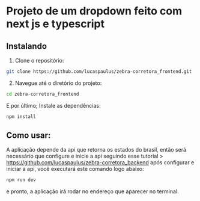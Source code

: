 # Projeto de um dropdown feito com next js e typescript

## Instalando

1. Clone o repositório:

```bash
git clone https://github.com/lucaspaulus/zebra-corretora_frontend.git
```
2. Navegue até o diretório do projeto:

 ```bash
 cd zebra-corretora_frontend
```
  E por último; Instale as dependências:
 ```bash
 npm install 
```

## Como usar:
A aplicação depende da api que retorna os estados do brasil, então será necessário que 
configure e inicie a api seguindo esse tutorial > https://github.com/lucaspaulus/zebra-corretora_backend
após configurar e iniciar a api, você executará este comando logo abaixo:
 ```bash
 npm run dev
```
e pronto, a aplicação irá rodar no endereço que aparecer no terminal.

